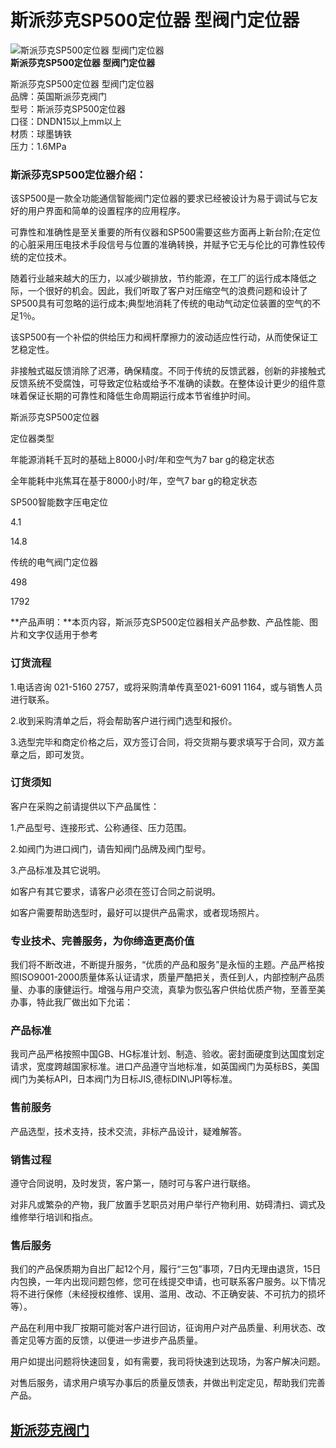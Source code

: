 
# 斯派莎克SP500定位器 型阀门定位器

![斯派莎克SP500定位器 型阀门定位器](/uploads/allimg/140610/1-1406101222220-L.jpg)  
**斯派莎克SP500定位器 型阀门定位器**

斯派莎克SP500定位器 型阀门定位器  
品牌：英国斯派莎克阀门  
型号：斯派莎克SP500定位器  
口径：DNDN15以上mm以上  
材质：球墨铸铁  
压力：1.6MPa

### 斯派莎克SP500定位器介绍：

该SP500是一款全功能通信智能阀门定位器的要求已经被设计为易于调试与它友好的用户界面和简单的设置程序的应用程序。

可靠性和准确性是至关重要的所有仪器和SP500需要这些方面再上新台阶;在定位的心脏采用压电技术手段信号与位置的准确转换，并赋予它无与伦比的可靠性较传统的定位技术。

随着行业越来越大的压力，以减少碳排放，节约能源，在工厂的运行成本降低之际，一个很好的机会。因此，我们听取了客户对压缩空气的浪费问题和设计了SP500具有可忽略的运行成本;典型地消耗了传统的电动气动定位装置的空气的不足1％。

该SP500有一个补偿的供给压力和阀杆摩擦力的波动适应性行动，从而使保证工艺稳定性。

非接触式磁反馈消除了迟滞，确保精度。不同于传统的反馈武器，创新的非接触式反馈系统不受腐蚀，可导致定位粘或给予不准确的读数。在整体设计更少的组件意味着保证长期的可靠性和降低生命周期运行成本节省维护时间。

斯派莎克SP500定位器

定位器类型

年能源消耗千瓦时的基础上8000小时/年和空气为7 bar g的稳定状态

全年能耗中兆焦耳在基于8000小时/年，空气7 bar g的稳定状态

SP500智能数字压电定位

4.1

14.8

传统的电气阀门定位器

498

1792

**产品声明：**本页内容，斯派莎克SP500定位器相关产品参数、产品性能、图片和文字仅适用于参考

### 订货流程

1.电话咨询 021-5160 2757，或将采购清单传真至021-6091 1164，或与销售人员进行联系。

2.收到采购清单之后，将会帮助客户进行阀门选型和报价。

3.选型完毕和商定价格之后，双方签订合同，将交货期与要求填写于合同，双方盖章之后，即可发货。

### 订货须知

客户在采购之前请提供以下产品属性：

1.产品型号、连接形式、公称通径、压力范围。

2.如阀门为进口阀门，请告知阀门品牌及阀门型号。

3.产品标准及其它说明。

如客户有其它要求，请客户必须在签订合同之前说明。

如客户需要帮助选型时，最好可以提供产品需求，或者现场照片。

### 专业技术、完善服务，为你缔造更高价值

我们将不断改进，不断提升服务，“优质的产品和服务”是永恒的主题。产品严格按照ISO9001-2000质量体系认证请求，质量严酷把关，责任到人，内部控制产品质量、办事的康健运行。增强与用户交流，真挚为恢弘客户供给优质产物，至善至美办事，特此我厂做出如下允诺：

### 产品标准

我司产品严格按照中国GB、HG标准计划、制造、验收。密封面硬度到达国度划定请求，宽度跨越国家标准。进口产品遵守当地标准，如英国阀门为英标BS，美国阀门为美标API，日本阀门为日标JIS,德标DIN\\JPI等标准。

### 售前服务

产品选型，技术支持，技术交流，非标产品设计，疑难解答。

### 销售过程

遵守合同说明，及时发货，客户第一，随时可与客户进行联络。

对非凡或繁杂的产物，我厂放置手艺职员对用户举行产物利用、妨碍清扫、调式及维修举行培训和指点。

### 售后服务

我们的产品保质期为自出厂起12个月，履行“三包”事项，7日内无理由退货，15日内包换，一年内出现问题包修，您可在线提交申请，也可联系客户服务。以下情况将不进行保修（未经授权维修、误用、滥用、改动、不正确安装、不可抗力的损坏等）。

产品在利用中我厂按期可能对客户进行回访，征询用户对产品质量、利用状态、改善定见等方面的反馈，以便进一步进步产品质量。

用户如提出问题将快速回复，如有需要，我司将快速到达现场，为客户解决问题。

对售后服务，请求用户填写办事后的质量反馈表，并做出判定定见，帮助我们完善产品。



## [斯派莎克阀门](#)
